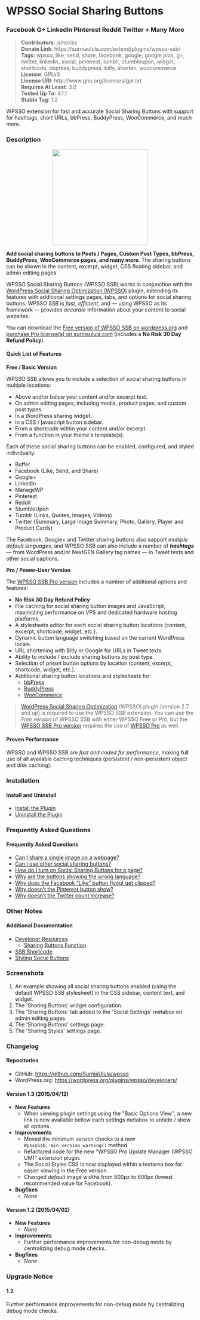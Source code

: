<h1>WPSSO Social Sharing Buttons</h1><h3>Facebook G+ LinkedIn Pinterest Reddit Twitter + Many More</h3>

<blockquote>
<strong>Contributors</strong>: jsmoriss<br/>
<strong>Donate Link</strong>: https://surniaulula.com/extend/plugins/wpsso-ssb/<br/>
<strong>Tags</strong>: wpsso, like, send, share, facebook, google, google plus, g+, twitter, linkedin, social, pinterest, tumblr, stumbleupon, widget, shortcode, bbpress, buddypress, bitly, shorten, woocommerce<br/>
<strong>License</strong>: GPLv3<br/>
<strong>License URI</strong>: http://www.gnu.org/licenses/gpl.txt<br/>
<strong>Requires At Least</strong>: 3.0<br/>
<strong>Tested Up To</strong>: 4.1.1<br/>
<strong>Stable Tag</strong>: 1.2<br/>
</blockquote>

<p>

WPSSO extension for fast and accurate Social Sharing Buttons with support for hashtags, short URLs, bbPress, BuddyPress, WooCommerce, and much more.

</p>

<h3>Description</h3>

<p align="center"><img src="https://surniaulula.github.io/wpsso-ssb/assets/icon-256x256.png" width="256" height="256" /></p>
<p><strong>Add social sharing buttons to Posts / Pages, Custom Post Types, bbPress, BuddyPress, WooCommerce pages, and many more</strong>. The sharing buttons can be shown in the content, excerpt, widget, CSS floating sidebar, and admin editing pages.</p>

<p>WPSSO Social Sharing Buttons (WPSSO SSB) works in conjunction with the <a href="https://wordpress.org/plugins/wpsso/">WordPress Social Sharing Optimization (WPSSO)</a> plugin, extending its features with additional settings pages, tabs, and options for social sharing buttons. WPSSO SSB is <em>fast</em>, <em>efficient</em>, and &mdash; using WPSSO as its framework &mdash; provides <em>accurate</em> information about your content to social websites.</p>

<p>You can download the <a href="https://wordpress.org/plugins/wpsso-ssb/">Free version of WPSSO SSB on wordpress.org</a> and <a href="(http://surniaulula.com/extend/plugins/wpsso-ssb/">purchase Pro license(s) on surniaulula.com</a> (includes a <strong>No Risk 30 Day Refund Policy</strong>).</p>

<h4>Quick List of Features</h4>

**Free / Basic Version**

WPSSO SSB allows you to include a selection of social sharing buttons in multiple locations:

* Above and/or below your content and/or excerpt text.
* On admin editing pages, including media, product pages, and custom post types.
* In a WordPress sharing widget.
* In a CSS / javascript button sidebar.
* From a shortcode within your content and/or excerpt.
* From a function in your theme's template(s).

Each of these social sharing buttons can be enabled, configured, and styled individually:

* Buffer
* Facebook (Like, Send, and Share)
* Google+
* LinkedIn
* ManageWP
* Pinterest
* Reddit
* StumbleUpon
* Tumblr (Links, Quotes, Images, Videos)
* Twitter (Summary, Large Image Summary, Photo, Gallery, Player and Product Cards)

The Facebook, Google+ and Twitter sharing buttons also support *multiple default languages*, and WPSSO SSB can also include a number of ***hashtags*** &mdash; from WordPress and/or NextGEN Gallery tag names &mdash; in Tweet texts and other social captions.

**Pro / Power-User Version**

The [WPSSO SSB Pro version](http://surniaulula.com/extend/plugins/wpsso-ssb/) includes a number of additional options and features:

* <strong>No Risk 30 Day Refund Policy</strong>
* File caching for social sharing button images and JavaScript, maximizing performance on VPS and dedicated hardware hosting platforms.
* A stylesheets editor for each social sharing button locations (content, excerpt, shortcode, widget, etc.).
* Dynamic button language switching based on the current WordPress locale.
* URL shortening with Bitly or Google for URLs in Tweet texts.
* Ability to include / exclude sharing buttons by post type.
* Selection of <em>preset</em> button options by location (content, excerpt, shortcode, widget, etc.).
* Additional sharing button locations and stylesheets for:
	* [bbPress](https://wordpress.org/plugins/bbpress/)
	* [BuddyPress](https://wordpress.org/plugins/buddypress/)
	* [WooCommerce](https://wordpress.org/plugins/woocommerce/)

<blockquote>
<p><a href="https://wordpress.org/plugins/wpsso/">WordPress Social Sharing Optimization</a> (WPSSO) plugin (version 2.7 and up) is required to use the WPSSO SSB extension. You can use the <em>Free version</em> of WPSSO SSB with either WPSSO Free or Pro, but the <a href="http://surniaulula.com/extend/plugins/wpsso-ssb/">WPSSO SSB Pro version</a> requires the use of <a href="http://surniaulula.com/extend/plugins/wpsso/">WPSSO Pro</a> as well.</p>
</blockquote>

<h4>Proven Performance</h4>

WPSSO and WPSSO SSB are *fast and coded for performance*, making full use of all available caching techniques (persistent / non-persistent object and disk caching).

<h3>Installation</h3>

<h4>Install and Uninstall</h4>

<ul>
	<li><a href="http://surniaulula.com/codex/plugins/wpsso-ssb/installation/install-the-plugin/">Install the Plugin</a></li>
	<li><a href="http://surniaulula.com/codex/plugins/wpsso-ssb/installation/uninstall-the-plugin/">Uninstall the Plugin</a></li>
</ul>

<h3>Frequently Asked Questions</h3>

<h4>Frequently Asked Questions</h4>

<ul>
	<li><a href="http://surniaulula.com/codex/plugins/wpsso-ssb/faq/can-i-share-a-single-image-on-a-webpage/">Can I share a single image on a webpage?</a></li>
	<li><a href="http://surniaulula.com/codex/plugins/wpsso-ssb/faq/can-i-use-other-social-sharing-buttons/">Can I use other social sharing buttons?</a></li>
	<li><a href="http://surniaulula.com/codex/plugins/wpsso-ssb/faq/how-do-i-turn-on-social-sharing-buttons-for-a-page/">How do I turn on Social Sharing Buttons for a page?</a></li>
	<li><a href="http://surniaulula.com/codex/plugins/wpsso-ssb/faq/why-are-the-buttons-showing-the-wrong-language/">Why are the buttons showing the wrong language?</a></li>
	<li><a href="http://surniaulula.com/codex/plugins/wpsso-ssb/faq/why-does-the-facebook-like-button-flyout-get-clipped/">Why does the Facebook “Like” button flyout get clipped?</a></li>
	<li><a href="http://surniaulula.com/codex/plugins/wpsso-ssb/faq/why-doesnt-the-pinterest-button-show/">Why doesn’t the Pinterest button show?</a></li>
	<li><a href="http://surniaulula.com/codex/plugins/wpsso-ssb/faq/why-doesnt-the-twitter-count-increase/">Why doesn’t the Twitter count increase?</a></li>
</ul>

<h3>Other Notes</h3>

<h4>Additional Documentation</h4>

<ul>
	<li><a href="http://surniaulula.com/codex/plugins/wpsso-ssb/notes/developer/">Developer Resources</a>
	<ul>
		<li><a href="http://surniaulula.com/codex/plugins/wpsso-ssb/notes/developer/sharing-buttons-function/">Sharing Buttons Function</a></li>
	</ul></li>
	<li><a href="http://surniaulula.com/codex/plugins/wpsso-ssb/notes/ssb-shortcode/">SSB Shortcode</a></li> 
	<li><a href="http://surniaulula.com/codex/plugins/wpsso-ssb/notes/styling-social-buttons/">Styling Social Buttons</a></li>
</ul>

<h3>Screenshots</h3>

01. An example showing all social sharing buttons enabled (using the default WPSSO SSB stylesheet) in the CSS sidebar, content text, and widget.
02. The 'Sharing Buttons' widget configuration.
03. The 'Sharing Buttons' tab added to the 'Social Settings' metabox on admin editing pages.
04. The 'Sharing Buttons' settings page.
05. The 'Sharing Styles' settings page.

<h3>Changelog</h3>

<h4>Repositories</h4>

* GitHub: https://github.com/SurniaUlula/wpsso
* WordPress.org: https://wordpress.org/plugins/wpsso/developers/

<h4>Version 1.3 (2015/04/12)</h4>

* **New Features**
	* When viewing plugin settings using the "Basic Options View", a new link is now available bellow each settings metabox to unhide / show all options.
* **Improvements**
	* Moved the minimum version checks to a new `WpssoSsb::min_version_warning()` method.
	* Refactored code for the new "WPSSO Pro Update Manager (WPSSO UM)" extension plugin.
	* The Social Styles CSS is now displayed within a textarea box for easier viewing in the Free version.
	* Changed *default* image widths from 800px to 600px (lowest recommended value for Facebook).
* **Bugfixes**
	* *None*

<h4>Version 1.2 (2015/04/02)</h4>

* **New Features**
	* *None*
* **Improvements**
	* Further performance improvements for non-debug mode by centralizing debug mode checks.
* **Bugfixes**
	* *None*

<h3>Upgrade Notice</h3>

<h4>1.2</h4>

Further performance improvements for non-debug mode by centralizing debug mode checks.

